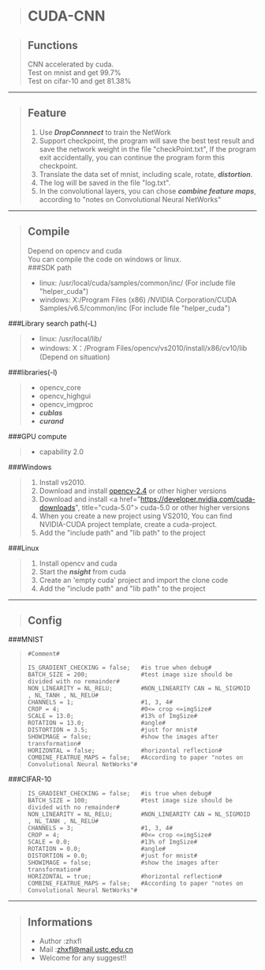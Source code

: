>CUDA-CNN
>========

>Functions
>--------
>CNN accelerated by cuda.    
>Test on mnist and get 99.7%   
>Test on cifar-10 and get 81.38%

***

>Feature
>--------
>1. Use ***DropConnnect*** to train the NetWork
>2. Support checkpoint, the program will save the best test result and save the network weight in the file "checkPoint.txt", If the program exit accidentally, you can continue the program form this checkpoint.
>3. Translate the data set of mnist, including scale, rotate, ***distortion***.
>4. The log will be saved in the file "log.txt".  
>5. In the convolutional layers, you can chose ***combine feature maps***, according to "notes on Convolutional Neural NetWorks"
>

***

>Compile
>-------
>Depend on opencv and cuda    
>You can compile the code on windows or linux.   
###SDK path   
>* linux: /usr/local/cuda/samples/common/inc/ (For include file "helper_cuda")      
>* windows: X:/Program Files (x86) /NVIDIA Corporation/CUDA Samples/v6.5/common/inc (For include file "helper_cuda")   
>
###Library search path(-L)   
>* linux: /usr/local/lib/   
>* windows: X：/Program Files/opencv/vs2010/install/x86/cv10/lib (Depend on situation)    
>
###libraries(-l)      
>* opencv_core   
>* opencv_highgui   
>* opencv_imgproc   
>* ***cublas***   
>* ***curand***   
>
###GPU compute 
>* capability 2.0   
>
###Windows
>1. Install vs2010.
>2. Download and install <a href="http://sourceforge.net/projects/opencvlibrary/files/opencv-win/3.0.0-beta/" title="opencv-2.4"> opencv-2.4</a> or other higher versions
>3. Download and install <a href="https://developer.nvidia.com/cuda-downloads", title="cuda-5.0"> cuda-5.0</a> or other higher versions
>4. When you create a new project using VS2010, You can find NVIDIA-CUDA project template, create a cuda-project.
>5. Add the "include path" and "lib path" to the project
>
###Linux
>1. Install opencv and cuda
>2. Start the ***nsight*** from cuda
>3. Create an 'empty cuda' project and import the clone code   
>4. Add the "include path" and "lib path" to the project
>

***

>Config
>-----------
###MNIST
>`#Comment#`   
>   
>`IS_GRADIENT_CHECKING = false;   #is true when debug#`   
>`BATCH_SIZE = 200;               #test image size should be divided with no remainder#`   
>`NON_LINEARITY = NL_RELU;        #NON_LINEARITY CAN = NL_SIGMOID , NL_TANH , NL_RELU#`   
>`CHANNELS = 1;                   #1, 3, 4#`   
>`CROP = 4;                       #0<= crop <=imgSize#`   
>`SCALE = 13.0;                   #13% of ImgSize#`   
>`ROTATION = 13.0;                #angle#`   
>`DISTORTION = 3.5;               #just for mnist#`   
>`SHOWIMAGE = false;              #show the images after transformation#`   
>`HORIZONTAL = false;             #horizontal reflection#`   
>`COMBINE_FEATRUE_MAPS = false;   #According to paper "notes on Convolutional Neural NetWorks"#`
>
###CIFAR-10
>
>`IS_GRADIENT_CHECKING = false;   #is true when debug#`   
>`BATCH_SIZE = 100;               #test image size should be divided with no remainder#`   
>`NON_LINEARITY = NL_RELU;        #NON_LINEARITY CAN = NL_SIGMOID , NL_TANH , NL_RELU#`   
>`CHANNELS = 3;                   #1, 3, 4#`   
>`CROP = 4;                       #0<= crop <=imgSize#`   
>`SCALE = 0.0;                    #13% of ImgSize#`   
>`ROTATION = 0.0;                 #angle#`   
>`DISTORTION = 0.0;               #just for mnist#`   
>`SHOWIMAGE = false;              #show the images after transformation#`   
>`HORIZONTAL = true;              #horizontal reflection#` 
>`COMBINE_FEATRUE_MAPS = false;   #According to paper "notes on Convolutional Neural NetWorks"#`
>
***

>Informations
>------------
>* Author :zhxfl  
>* Mail   :zhxfl@mail.ustc.edu.cn  
>* Welcome for any suggest!!   

